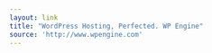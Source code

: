 ```yaml
---
layout: link
title: "WordPress Hosting, Perfected. WP Engine"
source: 'http://www.wpengine.com'
---
```


